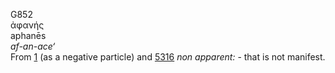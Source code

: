 <body>
  <p>G852<br>  ἀφανής  <br> aphanēs  <br><i>af-an-ace‘ </i><br>From <a href="g0001.htm">1</a> (as a negative particle) and <a href="g5316.htm">5316</a>  <i>non</i> <i>apparent:</i> - that is not manifest.<br></p>
 </body>